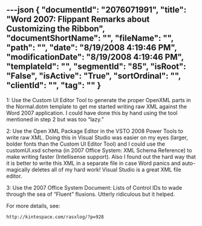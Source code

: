 ---json
{
  "documentId": "2076071991",
  "title": "Word 2007: Flippant Remarks about Customizing the Ribbon",
  "documentShortName": "",
  "fileName": "",
  "path": "",
  "date": "8/19/2008 4:19:46 PM",
  "modificationDate": "8/19/2008 4:19:46 PM",
  "templateId": "",
  "segmentId": "85",
  "isRoot": "False",
  "isActive": "True",
  "sortOrdinal": "",
  "clientId": "",
  "tag": ""
}
---

1: Use the Custom UI Editor Tool to generate the proper OpenXML parts in the Normal.dotm template to get me started writing raw XML against the Word 2007 application. I could have done this by hand using the tool mentioned in step 2 but was too “lazy.”

2: Use the Open XML Package Editor in the VSTO 2008 Power Tools to write raw XML. Doing this in Visual Studio was easier on my eyes (larger, bolder fonts than the Custom UI Editor Tool) and I could use the customUI.xsd schema (in 2007 Office System: XML Schema Reference) to make writing faster (Intellisense support). Also I found out the hard way that it is better to write this XML in a separate file in case Word panics and auto-magically deletes all of my hard work! Visual Studio is a great XML file editor.

3: Use the 2007 Office System Document: Lists of Control IDs to wade through the sea of “Fluent” fluxions. Utterly ridiculous but it helped.

For more details, see:

    http://kintespace.com/rasxlog/?p=928
